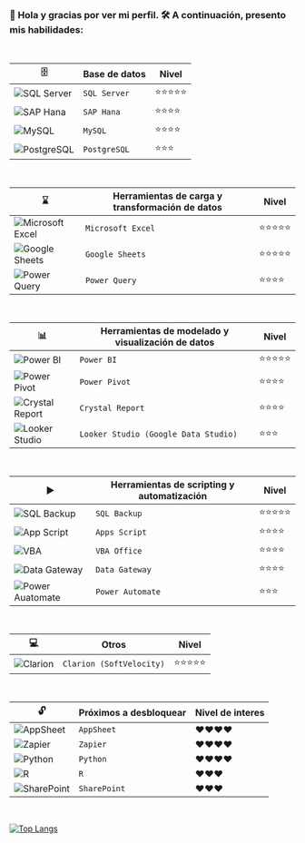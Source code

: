 ### 👋 Hola y gracias por ver mi perfil. 🛠️ A continuación, presento mis habilidades: 

<br/>
  
|🗄️|Base de datos|Nivel|
|-|-|-|
|![SQL Server](https://i.imgur.com/NQ2eQjR.png)| `SQL Server` |⭐⭐⭐⭐⭐|
|![SAP Hana](https://i.imgur.com/oUnQ4km.png)| `SAP Hana` | ⭐⭐⭐⭐ |
|![MySQL](https://i.imgur.com/tSx6ar2.png)| `MySQL` | ⭐⭐⭐⭐ |
|![PostgreSQL](https://i.imgur.com/OpiUKA1.png)| `PostgreSQL` | ⭐⭐⭐ |

<br/>

|⌛|Herramientas de carga y transformación de datos|Nivel|
|-|-|-|
|![Microsoft Excel](https://i.imgur.com/4sPSA20.png)| `Microsoft Excel` | ⭐⭐⭐⭐⭐ |
|![Google Sheets](https://i.imgur.com/87Il3QP.png)| `Google Sheets` | ⭐⭐⭐⭐⭐ |
|![Power Query](https://i.imgur.com/1XmeS9k.png)| `Power Query` | ⭐⭐⭐⭐ |

<br/>

|📊|Herramientas de modelado y visualización de datos|Nivel|
|-|-|-|
|![Power BI](https://i.imgur.com/D1GZf9u.png)| `Power BI` | ⭐⭐⭐⭐⭐ |
|![Power Pivot](https://i.imgur.com/O3ztH4O.png)| `Power Pivot` | ⭐⭐⭐⭐ |
|![Crystal Report](https://i.imgur.com/wOrpcbH.png)| `Crystal Report` | ⭐⭐⭐⭐ |
|![Looker Studio](https://i.imgur.com/TXIKNo6.png)| `Looker Studio (Google Data Studio)` | ⭐⭐⭐ |

<br/>

|▶️|Herramientas de scripting y automatización|Nivel|
|-|-|-|
|![SQL Backup](https://i.imgur.com/TWK24Xi.png)| `SQL Backup` | ⭐⭐⭐⭐⭐ |
|![App Script](https://i.imgur.com/zdtSQSa.png)| `Apps Script` | ⭐⭐⭐⭐ |
|![VBA](https://i.imgur.com/Ke1HOcM.png)| `VBA Office` | ⭐⭐⭐⭐ |
|![Data Gateway](https://i.imgur.com/BNqzIk3.png)| `Data Gateway` | ⭐⭐⭐⭐ |
|![Power Auatomate](https://i.imgur.com/kls8UBK.png)| `Power Automate` | ⭐⭐⭐ |

<br/>

|💻|Otros|Nivel|
|-|-|-|
|![Clarion](https://i.imgur.com/D9WRPm8.png)| `Clarion (SoftVelocity)` | ⭐⭐⭐⭐⭐ |

<br/>

|🔓|Próximos a desbloquear|Nivel de interes|
|-|-|-|
|![AppSheet](https://i.imgur.com/a2JTMhz.png)| `AppSheet` | ❤️❤️❤️❤️ |
|![Zapier](https://i.imgur.com/E7wl4KD.png)| `Zapier` | ❤️❤️❤️❤️ |
|![Python](https://i.imgur.com/8kjrYQ6.png)| `Python` | ❤️❤️❤️❤️ |
|![R](https://i.imgur.com/1RPY6gt.png)| `R` | ❤️❤️❤️ |
|![SharePoint](https://i.imgur.com/kdwWAZT.png)| `SharePoint` | ❤️❤️❤️ |
<br/>

[![Top Langs](https://github-readme-stats.vercel.app/api/top-langs/?username=menkar91&layout=compact)](https://github.com/menkar91/github-readme-stats)
